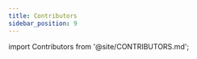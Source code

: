 ```yaml
---
title: Contributors
sidebar_position: 9
---
```


import Contributors from '@site/CONTRIBUTORS.md';

<Contributors />
